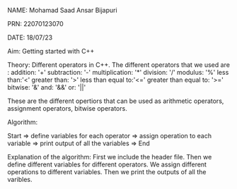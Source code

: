 NAME: Mohamad Saad Ansar Bijapuri


PRN: 22070123070 


DATE: 18/07/23


Aim: Getting started with C++


Theory: Different operators in C++.
The different operators that we used are :
addition: '+'
subtraction: '-'
multiplication: '*'
division: '/'
modulus: '%'
less than:'<'
greater than: '>'
less than equal to:'<='
greater than equal to: '>='
bitwise: '&'
and: '&&'
or: '||'

These are the different opertiors that can be used as arithmetic operators, assignment operators, bitwise operators.



Algorithm:

Start => define variables for each operator => assign operation to each variable => print output of all the variables => End



Explanation of the algorithm:
First we include the header file. Then we define different variables for different operators. We assign different operations to different variables. Then we print the outputs of all the varibles.
